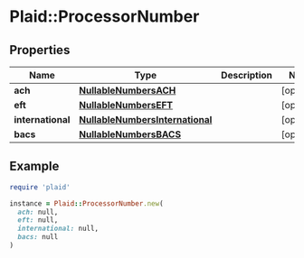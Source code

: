 # Plaid::ProcessorNumber

## Properties

| Name | Type | Description | Notes |
| ---- | ---- | ----------- | ----- |
| **ach** | [**NullableNumbersACH**](NullableNumbersACH.md) |  | [optional] |
| **eft** | [**NullableNumbersEFT**](NullableNumbersEFT.md) |  | [optional] |
| **international** | [**NullableNumbersInternational**](NullableNumbersInternational.md) |  | [optional] |
| **bacs** | [**NullableNumbersBACS**](NullableNumbersBACS.md) |  | [optional] |

## Example

```ruby
require 'plaid'

instance = Plaid::ProcessorNumber.new(
  ach: null,
  eft: null,
  international: null,
  bacs: null
)
```

